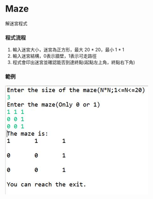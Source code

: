 # Maze
解迷宮程式
### 程式流程
1. 輸入迷宮大小，迷宮為正方形，最大 20 \* 20，最小 1 \* 1
2. 輸入迷宮結構，0表示牆壁，1表示可走路徑
3. 程式會印出迷宮並確認能否到達終點(起點左上角，終點右下角)
### 範例
![範例](https://github.com/Dontknow945/Maze/blob/main/%E7%AF%84%E4%BE%8B.JPG)
